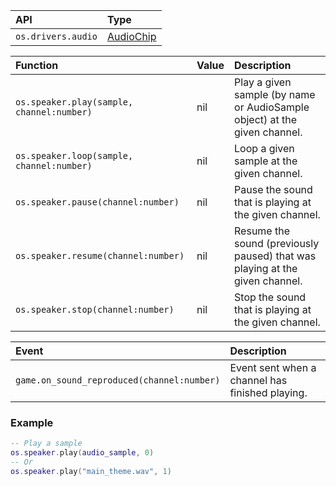 | API                | Type                                                               |
| :----------------- | :----------------------------------------------------------------- |
| `os.drivers.audio` | [AudioChip](https://docs.retrogadgets.game/modules/AudioChip.html) |

| Function                                  | Value | Description                                                                 |
| :---------------------------------------- | :---- | :-------------------------------------------------------------------------- |
| `os.speaker.play(sample, channel:number)` | nil   | Play a given sample (by name or AudioSample object) at the given channel.   |
| `os.speaker.loop(sample, channel:number)` | nil   | Loop a given sample at the given channel.                                   |
| `os.speaker.pause(channel:number)`        | nil   | Pause the sound that is playing at the given channel.                       |
| `os.speaker.resume(channel:number)`       | nil   | Resume the sound (previously paused) that was playing at the given channel. |
| `os.speaker.stop(channel:number)`         | nil   | Stop the sound that is playing at the given channel.                        |

| Event                                      | Description                                     |
| :----------------------------------------- | :---------------------------------------------- |
| `game.on_sound_reproduced(channel:number)` | Event sent when a channel has finished playing. |

### Example
```lua
-- Play a sample
os.speaker.play(audio_sample, 0)
-- Or
os.speaker.play("main_theme.wav", 1)
```

